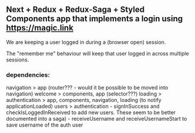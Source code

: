 ## Next + Redux + Redux-Saga + Styled Components app that implements a login using https://magic.link

We are keeping a user logged in during a (browser open) session. 

The "remember me" behaviour will keep that user logged in across multiple sessions. 

### dependencies:

navigation > app (router??? - would it be possible to be moved into navigation)
welcome > components, app (selector???)
loading > 
authentication > app, components, navigation, loading (to notify applicationLoaded)
users > authentication 
    - signInSuccess and checkIsLoggedInReceived to add new users. These seem to be better documented into a saga)
    - receiveUsername and receiveUsernameStart to save username of the auth user
